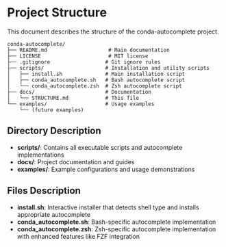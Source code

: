 # Project Structure

This document describes the structure of the conda-autocomplete project.

```
conda-autocomplete/
├── README.md                    # Main documentation
├── LICENSE                      # MIT license
├── .gitignore                  # Git ignore rules
├── scripts/                    # Installation and utility scripts
│   ├── install.sh              # Main installation script
│   ├── conda_autocomplete.sh   # Bash autocomplete script
│   └── conda_autocomplete.zsh  # Zsh autocomplete script
├── docs/                       # Documentation
│   └── STRUCTURE.md            # This file
└── examples/                   # Usage examples
    └── (future examples)
```

## Directory Description

- **scripts/**: Contains all executable scripts and autocomplete implementations
- **docs/**: Project documentation and guides
- **examples/**: Example configurations and usage demonstrations

## Files Description

- **install.sh**: Interactive installer that detects shell type and installs appropriate autocomplete
- **conda_autocomplete.sh**: Bash-specific autocomplete implementation
- **conda_autocomplete.zsh**: Zsh-specific autocomplete implementation with enhanced features like FZF integration